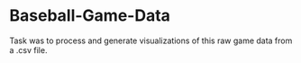 # Baseball-Game-Data
Task was to process and generate visualizations of this raw game data from a .csv file. 
